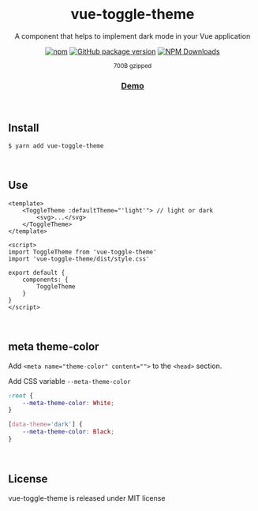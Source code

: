 <div align="center">
<br>
<h1>vue-toggle-theme</h1>
<p>A component that helps to implement dark mode in your Vue application</p>

[![npm](https://img.shields.io/npm/v/vue-toggle-theme.svg?colorB=brightgreen)](https://www.npmjs.com/package/vue-toggle-theme)
[![GitHub package version](https://img.shields.io/github/package-json/v/ux-ui-pro/vue-toggle-theme.svg)](https://github.com/ux-ui-pro/vue-toggle-theme)
[![NPM Downloads](https://img.shields.io/npm/dm/vue-toggle-theme.svg?style=flat)](https://www.npmjs.org/package/vue-toggle-theme)

<p><sup>700B gzipped</sup></p>
<h3><a href="https://9ddmm6.csb.app/">Demo</a></h3>
</div>
<br>

## Install
```
$ yarn add vue-toggle-theme
```
<br>

## Use
```vue
<template>
	<ToggleTheme :defaultTheme="'light'"> // light or dark
		<svg>...</svg>
	</ToggleTheme>
</template>

<script>
import ToggleTheme from 'vue-toggle-theme'
import 'vue-toggle-theme/dist/style.css'

export default {
	components: {
		ToggleTheme
	}
}
</script>
```
<br>

## meta theme-color
Add `<meta name="theme-color" content="">` to the `<head>` section.

Add CSS variable `--meta-theme-color`
```css
:root {
    --meta-theme-color: White;
}

[data-theme='dark'] {
    --meta-theme-color: Black;
}
```
<br>

## License
vue-toggle-theme is released under MIT license